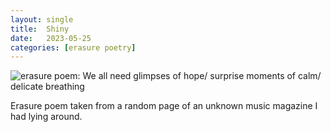 ```yaml
---
layout: single
title:  Shiny
date:   2023-05-25
categories: [erasure poetry]
---
```


<img src="https://www.davidralphlewis.co.uk/assets/images/articles/2023/shiny.jpeg" alt="erasure poem: We all need glimpses of hope/ surprise moments of calm/ delicate breathing" title="Enjoyed destroying a silver marker for this one" class="responsive"><br>

Erasure poem taken from a random page of an unknown music magazine I had lying around. 

